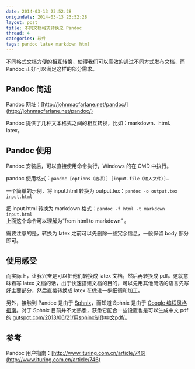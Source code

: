 ```yaml
---
date: 2014-03-13 ‏‎23:52:28
origindate: 2014-03-13 ‏‎23:52:28
layout: post
title: 不同文档格式转换之 Pandoc
thread: 4
categories: 软件
tags: pandoc latex markdown html
---
```


不同格式文档方便的相互转换，使得我们可以高效的通过不同方式发布文档，而 Pandoc 正好可以满足这样的部分需求。

## Pandoc 简述
Pandoc 网址：[http://johnmacfarlane.net/pandoc/](http://johnmacfarlane.net/pandoc/)

Pandoc 提供了几种文本格式之间的相互转换，比如：markdown、html、latex。

## Pandoc 使用
Pandoc 安装后，可以直接使用命令执行，Windows 的在 CMD 中执行。

pandoc 使用格式：`pandoc [options（选项）] [input-file（输入文件）]…`

一个简单的示例，将 input.html 转换为 output.tex：`pandoc -o output.tex input.html`

把 input.html 转换为 markdown 格式：`pandoc -f html -t markdown input.html`  
上面这个命令可以理解为“from html to markdown” 。

需要注意的是，转换为 latex 之前可以先删除一些冗余信息，一般保留 body 部分即可。

## 使用感受
而实际上，让我兴奋是可以把他们转换成 latex 文档，然后再转换成 pdf。这就意味着写 latex 文档的话，出于快速搭建文档的目的，可以先用其他简洁的语言先写好主要部分，然后直接转换成 latex 在做进一步细调和加工。

另外，接触到 Pandoc 是由于 [Sphnix](sphinxsearch.com)，而知道 Sphnix 是由于 [Google 编程风格指南](zh-google-styleguide.readthedocs.org)。对于 Sphnix 目前并不太熟悉，获悉它配合一些设置也是可以生成中文 pdf 的 [gutspot.com/2013/06/21/用sphinx制作中文pdf/](gutspot.com/2013/06/21/用sphinx制作中文pdf/)。

## 参考 #
Pandoc 用户指南：[http://www.ituring.com.cn/article/746](http://www.ituring.com.cn/article/746)